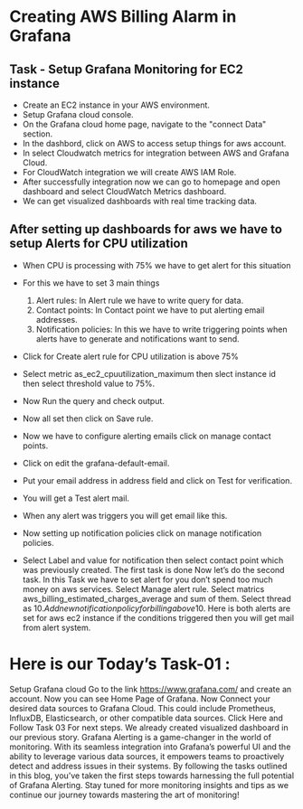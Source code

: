 # Creating AWS Billing Alarm in Grafana

## Task - Setup Grafana Monitoring for EC2 instance
   - Create an EC2 instance in your AWS environment.
   - Setup Grafana cloud console.
   - On the Grafana cloud home page, navigate to the "connect Data" section.
   - In the dashbord, click on AWS to access setup things for aws account.
   - In select Cloudwatch metrics for integration between AWS and Grafana Cloud.
   - For CloudWatch integration we will create AWS IAM Role.
   - After successfully integration now we can go to homepage and open dashboard and select CloudWatch Metrics dashboard.
   - We can get visualized dashboards with real time tracking data. 

## After setting up dashboards for aws we have to setup Alerts for CPU utilization
   - When CPU is processing with 75% we have to get alert for this situation
   - For this we have to set 3 main things
      1. Alert rules: In Alert rule we have to write query for data.
      2. Contact points: In Contact point we have to put alerting email addresses.
      3. Notification policies: In this we have to write triggering points when alerts have to generate and notifications want to send.
   - Click for Create alert rule for CPU utilization is above 75%

   - Select metric as_ec2_cpuutilization_maximum then slect instance id then select threshold value to 75%.
   - Now Run the query and check output.
   - Now all set then click on Save rule.
   - Now we have to configure alerting emails click on manage contact points.
   - Click on edit the grafana-default-email.
   - Put your email address in address field and click on Test for verification.
   - You will get a Test alert mail.
   - When any alert was triggers you will get email like this.
   - Now setting up notification policies click on manage notification policies.

   - Select Label and value for notification then select contact point which was previously created.
The first task is done Now let’s do the second task.
In this Task we have to set alert for you don’t spend too much money on aws services.
Select Manage alert rule.
Select matrics aws_billing_estimated_charges_average and sum of them.
Select thread as 10$.
Add new notification policy for billing above 10$.
Here is both alerts are set for aws ec2 instance if the conditions triggered then you will get mail from alert system.





# Here is our Today’s Task-01 :
Setup Grafana cloud
Go to the link https://www.grafana.com/ and create an account.
Now you can see Home Page of Grafana.
Now Connect your desired data sources to Grafana Cloud. This could include Prometheus, InfluxDB, Elasticsearch, or other compatible data sources.
Click Here and Follow Task 03 For next steps.
We already created visualized dashboard in our previous story.
Grafana Alerting is a game-changer in the world of monitoring. With its seamless integration into Grafana’s powerful UI and the ability to leverage various data sources, it empowers teams to proactively detect and address issues in their systems.
By following the tasks outlined in this blog, you’ve taken the first steps towards harnessing the full potential of Grafana Alerting. Stay tuned for more monitoring insights and tips as we continue our journey towards mastering the art of monitoring!


